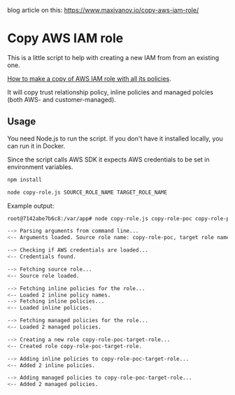 blog article on this: https://www.maxivanov.io/copy-aws-iam-role/

# Copy AWS IAM role

This is a little script to help with creating a new IAM from from an existing one.

[How to make a copy of AWS IAM role with all its policies](https://www.maxivanov.io/copy-aws-iam-role/).

It will copy trust relationship policy, inline policies and managed polcies (both AWS- and customer-managed).

## Usage

You need Node.js to run the script. If you don't have it installed locally, you can run it in Docker.

Since the script calls AWS SDK it expects AWS credentials to be set in environment variables.

```bash
npm install

node copy-role.js SOURCE_ROLE_NAME TARGET_ROLE_NAME
```

Example output:

```bash
root@7142abe7b6c8:/var/app# node copy-role.js copy-role-poc copy-role-poc-target-role

--> Parsing arguments from command line...
<-- Arguments loaded. Source role name: copy-role-poc, target role name: copy-role-poc-target-role

--> Checking if AWS credentials are loaded...
<-- Credentials found.

--> Fetching source role...
<-- Source role loaded.

--> Fetching inline policies for the role...
<-- Loaded 2 inline policy names.
--> Fetching inline policies...
<-- Loaded inline policies.

--> Fetching managed policies for the role...
<-- Loaded 2 managed policies.

--> Creating a new role copy-role-poc-target-role...
<-- Created role copy-role-poc-target-role.

--> Adding inline policies to copy-role-poc-target-role...
<-- Added 2 inline policies.

--> Adding managed policies to copy-role-poc-target-role...
<-- Added 2 managed policies.
```
